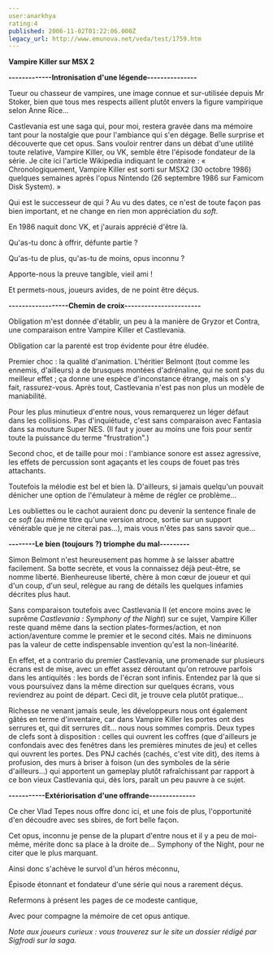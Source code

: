 ```yaml
---
user:anarkhya
rating:4
published: 2006-11-02T01:22:06.000Z
legacy_url: http://www.emunova.net/veda/test/1759.htm
---
```

**Vampire Killer sur MSX 2**  

  

**-------------Intronisation d'une légende---------------**  

  

Tueur ou chasseur de vampires, une image connue et sur-utilisée depuis Mr Stoker, bien que tous mes respects aillent plutôt envers la figure vampirique selon Anne Rice...  

  

Castlevania est une saga qui, pour moi, restera gravée dans ma mémoire tant pour la nostalgie que pour l'ambiance qui s'en dégage. Belle surprise et découverte que cet opus. Sans vouloir rentrer dans un débat d'une utilité toute relative, Vampire Killer, ou VK, semble être l'épisode fondateur de la série. Je cite ici l'article Wikipedia indiquant le contraire : « Chronologiquement, Vampire Killer est sorti sur MSX2 (30 octobre 1986) quelques semaines après l'opus Nintendo (26 septembre 1986 sur Famicom Disk System). »  

  

Qui est le successeur de qui ? Au vu des dates, ce n'est de toute façon pas bien important, et ne change en rien mon appréciation du _soft_.  

  

En 1986 naquit donc VK, et j'aurais apprécié d'être là.  

  

Qu'as-tu donc à offrir, défunte partie ?  

Qu'as-tu de plus, qu'as-tu de moins, opus inconnu ?  

Apporte-nous la preuve tangible, vieil ami !  

Et permets-nous, joueurs avides, de ne point être déçus.  

  

  

**------------------Chemin de croix-----------------------**  

  

  

Obligation m'est donnée d'établir, un peu à la manière de Gryzor et Contra, une comparaison entre Vampire Killer et Castlevania.  

Obligation car la parenté est trop évidente pour être éludée.  

  

Premier choc : la qualité d'animation. L'héritier Belmont (tout comme les ennemis, d'ailleurs) a de brusques montées d'adrénaline, qui ne sont pas du meilleur effet ; ça donne une espèce d'inconstance étrange, mais on s'y fait, rassurez-vous. Après tout, Castlevania n'est pas non plus un modèle de maniabilité.  

Pour les plus minutieux d'entre nous, vous remarquerez un léger défaut dans les collisions. Pas d'inquiétude, c'est sans comparaison avec Fantasia dans sa mouture Super NES. (Il faut y jouer au moins une fois pour sentir toute la puissance du terme "frustration".)  

  

Second choc, et de taille pour moi : l'ambiance sonore est assez agressive, les effets de percussion sont agaçants et les coups de fouet pas très attachants.  

Toutefois la mélodie est bel et bien là. D'ailleurs, si jamais quelqu'un pouvait dénicher une option de l'émulateur à même de régler ce problème...  

Les oubliettes ou le cachot auraient donc pu devenir la sentence finale de ce _soft_ (au même titre qu'une version atroce, sortie sur un support vénérable que je ne citerai pas...), mais vous n'êtes pas sans savoir que...  

  

  

**--------Le bien (toujours ?) triomphe du mal---------**  

  

  

Simon Belmont n'est heureusement pas homme à se laisser abattre facilement. Sa botte secrète, et vous la connaissez déjà peut-être, se nomme liberté. Bienheureuse liberté, chère à mon cœur de joueur et qui d'un coup, d'un seul, relègue au rang de détails les quelques infamies décrites plus haut.  

Sans comparaison toutefois avec Castlevania II (et encore moins avec le suprême _Castlevania : Symphony of the Night_) sur ce sujet, Vampire Killer reste quand même dans la section plates-formes/action, et non action/aventure comme le premier et le second cités. Mais ne diminuons pas la valeur de cette indispensable invention qu'est la non-linéarité.  

  

En effet, et a contrario du premier Castlevania, une promenade sur plusieurs écrans est de mise, avec un effet assez déroutant qu'on retrouve parfois dans les antiquités : les bords de l'écran sont infinis. Entendez par là que si vous poursuivez dans la même direction sur quelques écrans, vous reviendrez au point de départ. Ceci dit, je trouve cela plutôt pratique...  

  

Richesse ne venant jamais seule, les développeurs nous ont également gâtés en terme d'inventaire, car dans Vampire Killer les portes ont des serrures et, qui dit serrures dit... nous nous sommes compris. Deux types de clefs sont à disposition : celles qui ouvrent les coffres (que d'ailleurs je confondais avec des fenêtres dans les premières minutes de jeu) et celles qui ouvrent les portes. Des PNJ cachés (cachés, c'est vite dit), des items à profusion, des murs à briser à foison (un des symboles de la série d'ailleurs...) qui apportent un gameplay plutôt rafraîchissant par rapport à ce bon vieux Castlevania qui, dès lors, paraît un peu pauvre à ce sujet.  

  

  

**-----------Extériorisation d'une offrande--------------**  

  

  

Ce cher Vlad Tepes nous offre donc ici, et une fois de plus, l'opportunité d'en découdre avec ses sbires, de fort belle façon.  

Cet opus, inconnu je pense de la plupart d'entre nous et il y a peu de moi-même, mérite donc sa place à la droite de... Symphony of the Night, pour ne citer que le plus marquant.  

  

Ainsi donc s'achève le survol d'un héros méconnu,   

Épisode étonnant et fondateur d'une série qui nous a rarement déçus.  

Refermons à présent les pages de ce modeste cantique,   

Avec pour compagne la mémoire de cet opus antique.  

  

  

_Note aux joueurs curieux : vous trouverez sur le site un dossier rédigé par Sigfrodi sur la saga._